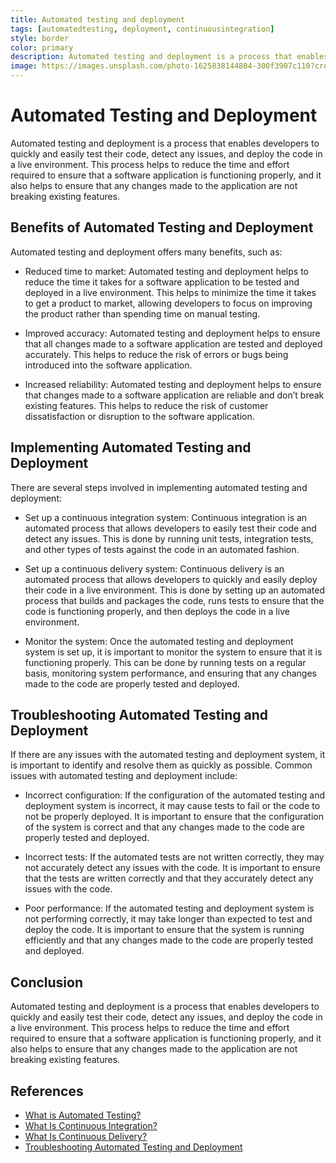 ```yaml
---
title: Automated testing and deployment
tags: [automatedtesting, deployment, continuousintegration]
style: border
color: primary
description: Automated testing and deployment is a process that enables developers to quickly and easily test their code, detect any issues, and deploy the code in a live environment. This process helps to reduce the time and effort required to ensure that a software application is functioning properly, and it also helps to ensure that any changes made to the application are not breaking existing features.
image: https://images.unsplash.com/photo-1625838144804-300f3907c110?crop=entropy&cs=tinysrgb&fit=crop&fm=jpg&h=900&ixid=MnwxfDB8MXxyYW5kb218MHx8YXV0b21hdGVkdGVzdGluZyxkZXBsb3ltZW50LGNvbnRpbnVvdXNpbnRlZ3JhdGlvbiwgaXR8fHx8fHwxNjc0OTI1NTYx&ixlib=rb-4.0.3&q=80&utm_campaign=api-credit&utm_medium=referral&utm_source=unsplash_source&w=1600
---
```

# Automated Testing and Deployment

Automated testing and deployment is a process that enables developers to quickly and easily test their code, detect any issues, and deploy the code in a live environment. This process helps to reduce the time and effort required to ensure that a software application is functioning properly, and it also helps to ensure that any changes made to the application are not breaking existing features.

## Benefits of Automated Testing and Deployment

Automated testing and deployment offers many benefits, such as:

* Reduced time to market: Automated testing and deployment helps to reduce the time it takes for a software application to be tested and deployed in a live environment. This helps to minimize the time it takes to get a product to market, allowing developers to focus on improving the product rather than spending time on manual testing.

* Improved accuracy: Automated testing and deployment helps to ensure that all changes made to a software application are tested and deployed accurately. This helps to reduce the risk of errors or bugs being introduced into the software application.

* Increased reliability: Automated testing and deployment helps to ensure that changes made to a software application are reliable and don’t break existing features. This helps to reduce the risk of customer dissatisfaction or disruption to the software application.

## Implementing Automated Testing and Deployment

There are several steps involved in implementing automated testing and deployment:

* Set up a continuous integration system: Continuous integration is an automated process that allows developers to easily test their code and detect any issues. This is done by running unit tests, integration tests, and other types of tests against the code in an automated fashion.

* Set up a continuous delivery system: Continuous delivery is an automated process that allows developers to quickly and easily deploy their code in a live environment. This is done by setting up an automated process that builds and packages the code, runs tests to ensure that the code is functioning properly, and then deploys the code in a live environment.

* Monitor the system: Once the automated testing and deployment system is set up, it is important to monitor the system to ensure that it is functioning properly. This can be done by running tests on a regular basis, monitoring system performance, and ensuring that any changes made to the code are properly tested and deployed.

## Troubleshooting Automated Testing and Deployment

If there are any issues with the automated testing and deployment system, it is important to identify and resolve them as quickly as possible. Common issues with automated testing and deployment include:

* Incorrect configuration: If the configuration of the automated testing and deployment system is incorrect, it may cause tests to fail or the code to not be properly deployed. It is important to ensure that the configuration of the system is correct and that any changes made to the code are properly tested and deployed.

* Incorrect tests: If the automated tests are not written correctly, they may not accurately detect any issues with the code. It is important to ensure that the tests are written correctly and that they accurately detect any issues with the code.

* Poor performance: If the automated testing and deployment system is not performing correctly, it may take longer than expected to test and deploy the code. It is important to ensure that the system is running efficiently and that any changes made to the code are properly tested and deployed.

## Conclusion

Automated testing and deployment is a process that enables developers to quickly and easily test their code, detect any issues, and deploy the code in a live environment. This process helps to reduce the time and effort required to ensure that a software application is functioning properly, and it also helps to ensure that any changes made to the application are not breaking existing features.

## References

- [What is Automated Testing?](https://www.softwaretestinghelp.com/automated-testing/)
- [What Is Continuous Integration?](https://www.atlassian.com/continuous-delivery/continuous-integration)
- [What Is Continuous Delivery?](https://www.atlassian.com/continuous-delivery/continuous-delivery)
- [Troubleshooting Automated Testing and Deployment](https://www.guru99.com/troubleshooting-automated-testing.html)